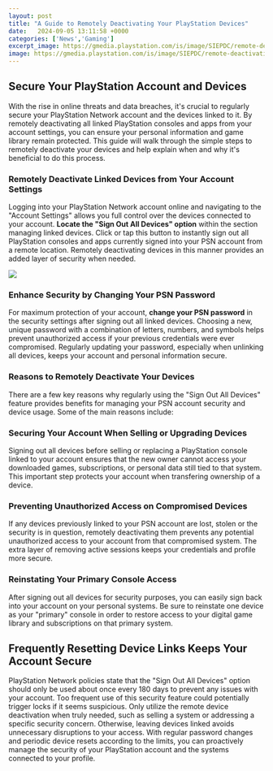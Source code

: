 ```yaml
---
layout: post
title: "A Guide to Remotely Deactivating Your PlayStation Devices"
date:   2024-09-05 13:11:58 +0000
categories: ['News','Gaming']
excerpt_image: https://gmedia.playstation.com/is/image/SIEPDC/remote-deactivation-1dec17$en?$native--t$
image: https://gmedia.playstation.com/is/image/SIEPDC/remote-deactivation-1dec17$en?$native--t$
---
```


## Secure Your PlayStation Account and Devices
With the rise in online threats and data breaches, it's crucial to regularly secure your PlayStation Network account and the devices linked to it. By remotely deactivating all linked PlayStation consoles and apps from your account settings, you can ensure your personal information and game library remain protected. This guide will walk through the simple steps to remotely deactivate your devices and help explain when and why it's beneficial to do this process.
### Remotely Deactivate Linked Devices from Your Account Settings 
Logging into your PlayStation Network account online and navigating to the "Account Settings" allows you full control over the devices connected to your account. **Locate the "Sign Out All Devices" option** within the section managing linked devices. Click or tap this button to instantly sign out all PlayStation consoles and apps currently signed into your PSN account from a remote location. Remotely deactivating devices in this manner provides an added layer of security when needed.

![](https://i.ytimg.com/vi/sDCFwmonqrY/hqdefault.jpg)
### Enhance Security by Changing Your PSN Password
For maximum protection of your account, **change your PSN password** in the security settings after signing out all linked devices. Choosing a new, unique password with a combination of letters, numbers, and symbols helps prevent unauthorized access if your previous credentials were ever compromised. Regularly updating your password, especially when unlinking all devices, keeps your account and personal information secure.
### Reasons to Remotely Deactivate Your Devices
There are a few key reasons why regularly using the "Sign Out All Devices" feature provides benefits for managing your PSN account security and device usage. Some of the main reasons include:
### Securing Your Account When Selling or Upgrading Devices
Signing out all devices before selling or replacing a PlayStation console linked to your account ensures that the new owner cannot access your downloaded games, subscriptions, or personal data still tied to that system. This important step protects your account when transfering ownership of a device.
### Preventing Unauthorized Access on Compromised Devices 
If any devices previously linked to your PSN account are lost, stolen or the security is in question, remotely deactivating them prevents any potential unauthorized access to your account from that compromised system. The extra layer of removing active sessions keeps your credentials and profile more secure.
### Reinstating Your Primary Console Access
After signing out all devices for security purposes, you can easily sign back into your account on your personal systems. Be sure to reinstate one device as your "primary" console in order to restore access to your digital game library and subscriptions on that primary system.
## Frequently Resetting Device Links Keeps Your Account Secure
PlayStation Network policies state that the "Sign Out All Devices" option should only be used about once every 180 days to prevent any issues with your account. Too frequent use of this security feature could potentially trigger locks if it seems suspicious. Only utilize the remote device deactivation when truly needed, such as selling a system or addressing a specific security concern. Otherwise, leaving devices linked avoids unnecessary disruptions to your access. With regular password changes and periodic device resets according to the limits, you can proactively manage the security of your PlayStation account and the systems connected to your profile.